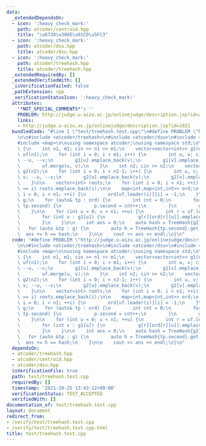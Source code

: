 ```yaml
---
data:
  _extendedDependsOn:
  - icon: ':heavy_check_mark:'
    path: atcoder/centroid.hpp
    title: "\u6728\u306E\u91CD\u5FC3"
  - icon: ':heavy_check_mark:'
    path: atcoder/dsu.hpp
    title: atcoder/dsu.hpp
  - icon: ':heavy_check_mark:'
    path: atcoder/treehash.hpp
    title: atcoder/treehash.hpp
  _extendedRequiredBy: []
  _extendedVerifiedWith: []
  _isVerificationFailed: false
  _pathExtension: cpp
  _verificationStatusIcon: ':heavy_check_mark:'
  attributes:
    '*NOT_SPECIAL_COMMENTS*': ''
    PROBLEM: http://judge.u-aizu.ac.jp/onlinejudge/description.jsp?id=2821
    links:
    - http://judge.u-aizu.ac.jp/onlinejudge/description.jsp?id=2821
  bundledCode: "#line 1 \"test/treehash.test.cpp\"\n#define PROBLEM \"http://judge.u-aizu.ac.jp/onlinejudge/description.jsp?id=2821\"\
    \n\n#include <atcoder/treehash>\n#include <atcoder/dsu>\n#include <iostream>\n\
    #include <map>\n\nusing namespace atcoder;\nusing namespace std;\n\nint main()\
    \ {\n    int n1, m1; cin >> n1 >> m1;\n    vector<vector<int>> g1(n1);\n    dsu\
    \ uf(n1);\n    for (int i = 0; i < m1; i++) {\n        int u, v; cin >> u >> v;\
    \ --u, --v;\n        g1[u].emplace_back(v);\n        g1[v].emplace_back(u);\n\
    \        uf.merge(u, v);\n    }\n    int n2; cin >> n2;\n    vector<vector<int>>\
    \ g2(n2);\n    for (int i = 0; i < n2-1; i++) {\n        int u, v; cin >> u >>\
    \ v; --u, --v;\n        g2[u].emplace_back(v);\n        g2[v].emplace_back(u);\n\
    \    }\n\n    vector<int> roots;\n    for (int i = 0; i < n1; ++i) if (uf.leader(i)\
    \ == i) roots.emplace_back(i);\n\n    map<int,map<int,int>> ord;\n    for (int\
    \ i = 0; i < n1; ++i) {\n        ord[uf.leader(i)][i] = -1;\n    }\n\n    map<int,vector<vector<int>>>\
    \ g;\n    for (auto& tp : ord) {\n        int cnt = 0;\n        for (auto& p :\
    \ tp.second) {\n            p.second = cnt++;\n        }\n        g[tp.first].resize(cnt);\n\
    \    }\n\n    for (int u = 0; u < n1; ++u) {\n        int r = uf.leader(u);\n\
    \        for (int v : g1[u]) {\n            g[r][ord[r][u]].emplace_back(ord[r][v]);\n\
    \        }\n    }\n\n    int ans = 0;\n    auto hash = TreeHash{g2}.get();\n \
    \   for (auto &tp : g) {\n        auto h = TreeHash{tp.second}.get();\n      \
    \  ans += h == hash;\n    }\n\n    cout << ans << endl;\n}\n"
  code: "#define PROBLEM \"http://judge.u-aizu.ac.jp/onlinejudge/description.jsp?id=2821\"\
    \n\n#include <atcoder/treehash>\n#include <atcoder/dsu>\n#include <iostream>\n\
    #include <map>\n\nusing namespace atcoder;\nusing namespace std;\n\nint main()\
    \ {\n    int n1, m1; cin >> n1 >> m1;\n    vector<vector<int>> g1(n1);\n    dsu\
    \ uf(n1);\n    for (int i = 0; i < m1; i++) {\n        int u, v; cin >> u >> v;\
    \ --u, --v;\n        g1[u].emplace_back(v);\n        g1[v].emplace_back(u);\n\
    \        uf.merge(u, v);\n    }\n    int n2; cin >> n2;\n    vector<vector<int>>\
    \ g2(n2);\n    for (int i = 0; i < n2-1; i++) {\n        int u, v; cin >> u >>\
    \ v; --u, --v;\n        g2[u].emplace_back(v);\n        g2[v].emplace_back(u);\n\
    \    }\n\n    vector<int> roots;\n    for (int i = 0; i < n1; ++i) if (uf.leader(i)\
    \ == i) roots.emplace_back(i);\n\n    map<int,map<int,int>> ord;\n    for (int\
    \ i = 0; i < n1; ++i) {\n        ord[uf.leader(i)][i] = -1;\n    }\n\n    map<int,vector<vector<int>>>\
    \ g;\n    for (auto& tp : ord) {\n        int cnt = 0;\n        for (auto& p :\
    \ tp.second) {\n            p.second = cnt++;\n        }\n        g[tp.first].resize(cnt);\n\
    \    }\n\n    for (int u = 0; u < n1; ++u) {\n        int r = uf.leader(u);\n\
    \        for (int v : g1[u]) {\n            g[r][ord[r][u]].emplace_back(ord[r][v]);\n\
    \        }\n    }\n\n    int ans = 0;\n    auto hash = TreeHash{g2}.get();\n \
    \   for (auto &tp : g) {\n        auto h = TreeHash{tp.second}.get();\n      \
    \  ans += h == hash;\n    }\n\n    cout << ans << endl;\n}\n"
  dependsOn:
  - atcoder/treehash.hpp
  - atcoder/centroid.hpp
  - atcoder/dsu.hpp
  isVerificationFile: true
  path: test/treehash.test.cpp
  requiredBy: []
  timestamp: '2021-10-25 13:43:12+09:00'
  verificationStatus: TEST_ACCEPTED
  verifiedWith: []
documentation_of: test/treehash.test.cpp
layout: document
redirect_from:
- /verify/test/treehash.test.cpp
- /verify/test/treehash.test.cpp.html
title: test/treehash.test.cpp
---
```

